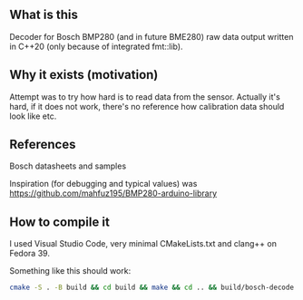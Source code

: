 ## What is this

Decoder for Bosch BMP280 (and in future BME280) raw data output
written in C++20 (only because of integrated fmt::lib).

## Why it exists (motivation)
Attempt was to try how hard is to read data from the sensor.
Actually it's hard, if it does not work, there's no reference 
how calibration data should look like etc.

## References

Bosch datasheets and samples

Inspiration (for debugging and typical values) was 
https://github.com/mahfuz195/BMP280-arduino-library

## How to compile it

I used Visual Studio Code, very minimal CMakeLists.txt and clang++ on Fedora 39.

Something like this should work:
```sh
cmake -S . -B build && cd build && make && cd .. && build/bosch-decode
```
